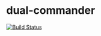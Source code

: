 dual-commander
==============

[![Build Status](https://travis-ci.org/fritaly/dual-commander.svg?branch=master)](https://travis-ci.org/fritaly/dual-commander)
